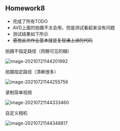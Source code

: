 ## Homework8



- 完成了所有TODO
- AVD上面的拍摄不太会用，但是测试看起来没有问题
- 测试结果如下所示
- ~~感觉此次作业基本就是复现课上讲的代码~~



拍摄不指定路径（肉眼可见的糊）

![image-20210721144201992](https://pic.raynor.top/images/2021/07/21/image-20210721144201992.png)



拍摄指定路径（清晰很多）

![image-20210721144255756](https://pic.raynor.top/images/2021/07/21/image-20210721144255756.png)





录制简单视频

![image-20210721144333460](https://pic.raynor.top/images/2021/07/21/image-20210721144333460.png)



自定义相机

![image-20210721144348817](https://pic.raynor.top/images/2021/07/21/image-20210721144348817.png)

